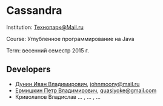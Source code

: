 # Cassandra

Institution: Технопарк@Mail.ru

Course: Углубленное программирование на Java

Term: весенний семестр 2015 г.

## Developers
* [Дунин Иван Владимирович](https://github.com/AlabamaYarrow), johnmoony@mail.ru
* [Ермишкин Петр Владимирович](https://github.com/quasiyoke), quasiyoke@gmail.com
* Криволапов Владислав ... , ... , ...
